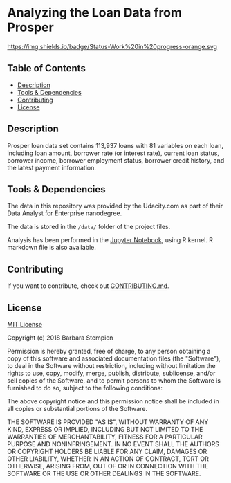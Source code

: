 # Analyzing the Loan Data from Prosper

https://img.shields.io/badge/Status-Work%20in%20progress-orange.svg

## Table of Contents

* [Description](#description)
* [Tools & Dependencies](#tools)
* [Contributing](#contributing)
* [License](#license)

## Description

Prosper loan data set contains 113,937 loans with 81 variables on each loan, including loan amount, borrower rate (or interest rate), current loan status, borrower income, borrower employment status, borrower credit history, and the latest payment information.

## Tools & Dependencies

The data in this repository was provided by the Udacity.com as part of their Data Analyst for Enterprise nanodegree.

The data is stored in the `/data/` folder of the project files.

Analysis has been performed in the [Jupyter Notebook](http://jupyter.org/), using R kernel. R markdown file is also available.

## Contributing

If you want to contribute, check out [CONTRIBUTING.md](CONTRIBUTING.md).

## License

[MIT License](LICENSE)

Copyright (c) 2018 Barbara Stempien

Permission is hereby granted, free of charge, to any person obtaining a copy of this software and associated documentation files (the "Software"), to deal in the Software without restriction, including without limitation the rights to use, copy, modify, merge, publish, distribute, sublicense, and/or sell copies of the Software, and to permit persons to whom the Software is furnished to do so, subject to the following conditions:

The above copyright notice and this permission notice shall be included in all copies or substantial portions of the Software.

THE SOFTWARE IS PROVIDED "AS IS", WITHOUT WARRANTY OF ANY KIND, EXPRESS OR IMPLIED, INCLUDING BUT NOT LIMITED TO THE WARRANTIES OF MERCHANTABILITY, FITNESS FOR A PARTICULAR PURPOSE AND NONINFRINGEMENT. IN NO EVENT SHALL THE AUTHORS OR COPYRIGHT HOLDERS BE LIABLE FOR ANY CLAIM, DAMAGES OR OTHER LIABILITY, WHETHER IN AN ACTION OF CONTRACT, TORT OR OTHERWISE, ARISING FROM, OUT OF OR IN CONNECTION WITH THE SOFTWARE OR THE USE OR OTHER DEALINGS IN THE SOFTWARE.
